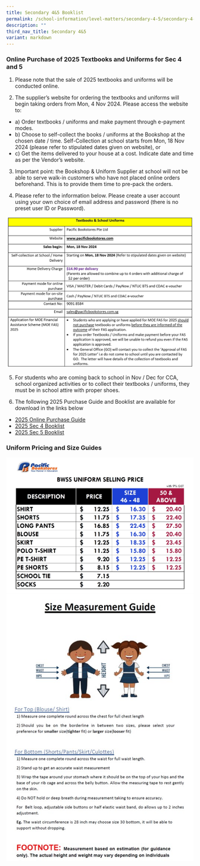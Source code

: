 ```yaml
---
title: Secondary 4&5 Booklist
permalink: /school-information/level-matters/secondary-4-5/secondary-4-5-booklist/
description: ""
third_nav_title: Secondary 4&5
variant: markdown
---
```

### Online Purchase of 2025 Textbooks and Uniforms for Sec 4 and 5

1. Please note that the sale of 2025 textbooks and uniforms will be conducted online.

2. The supplier’s website for ordering the textbooks and uniforms will begin taking orders from Mon, 4 Nov 2024. Please access the website to: 
* a)	Order textbooks / uniforms and make payment through e-payment modes. 
* b)	Choose to self-collect the books / uniforms at the Bookshop at the chosen date / time. Self-Collection at school starts from Mon, 18 Nov 2024 (please refer to stipulated dates given on website), or 
* c)	Get the items delivered to your house at a cost.  Indicate date and time as per the Vendor’s website.

3. Important point: the Bookshop & Uniform Supplier at school will not be able to serve walk-in customers who have not placed online orders beforehand.  This is to provide them time to pre-pack the orders. 

4. Please refer to the information below. Please create a user account using your own choice of email address and password (there is no preset user ID or Password).

![Online Purchase Instructions](/images/School%20Information/Booklist%20and%20Uniform/2025_Online_purchase_Instructions.jpg)

5.	For students who are coming back to school in Nov / Dec for CCA, school organized activities or to collect their textbooks / uniforms, they must be in school attire with proper shoes.

6. The following 2025 Purchase Guide and Booklist are available for download in the links below

* [2025 Online Purchase Guide](/files/Book%20Lists/2025/Online_Purchase_Guide.pdf)
* [2025 Sec 4 Booklist](/files/Book%20Lists/2025/S4_Booklist_2025.pdf)
* [2025 Sec 5 Booklist](/files/Book%20Lists/2025/S5_Booklist_2025.pdf)


### Uniform Pricing and Size Guides
![](/images/School%20Information/Booklist%20and%20Uniform/2025_uniform_price_list.jpg)
![](/images/Size%20guide.jpg)